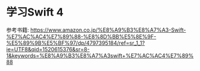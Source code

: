 # 学习Swift 4
参考书籍:  https://www.amazon.co.jp/%E8%A9%B3%E8%A7%A3-Swift-%E7%AC%AC4%E7%89%88-%E8%8D%BB%E5%8E%9F-%E5%89%9B%E5%BF%97/dp/4797395184/ref=sr_1_1?ie=UTF8&qid=1520615376&sr=8-1&keywords=%E8%A9%B3%E8%A7%A3swift+%E7%AC%AC4%E7%89%88

